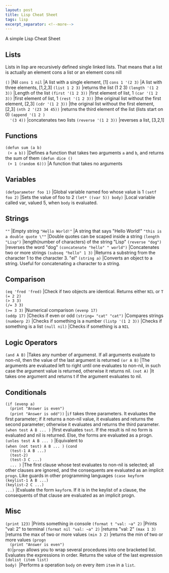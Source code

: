 ```yaml
---
layout: post
title: Lisp Cheat Sheet
tags: lisp
excerpt_separator: <!--more-->
---
```


A simple Lisp Cheat Sheet

<!--more-->

## Lists
Lists in lisp are recursively defined single linked lists. That means that a list is actually an element cons a list or an element cons nill 

`()`							|Nil
`cons 1 nil`					|A list with a single element, \[1\]
`cons 1 '(2 3)`					|A list with three elements, \[1,2,3\]
`(list 1 2 3)`					|returns the list (1 2 3)
`(length '(1 2 3))`				|Length of the list
`(first '(1 2 3))`				|first element of list, 1
`(car '(1 2 3))`				|first element of list, 1
`(rest '(1 2 3))`				|the original list without the first element, \[2,3\]
`(cdr '(1 2 3))`				|the original list without the first element, \[2,3\]
`(nth 2 '(23 34 45))`			|returns the third element of the list (lists start on 0)
`(append '(1 2 )` <br>`  '(3 4))`  |concatenates two lists
`(reverse '(1 2 3))`        	|reverses a list, \[3,2,1\]

## Functions

`(defun sum (a b)` <br>` (+ a b))`			|Defines a function that takes two arguments `a` and `b`, and returns the sum of them
`(defun dice ()` <br>` (+ 1 (random 6)))`	|A function that takes no arguments

## Variables

`(defparameter foo 1)`        	|Global variable named foo whose value is 1
`(setf foo 2)`               	|Sets the value of foo to 2
`(let* ((var 5)) body)`			|Local variable called var, valued 5, when `body` is evaluated. 

## Strings

`""`                        	|Empty string
`"Hello World!"`            	|A string that says "Hello World!"
`"this is a double quote \""` 	|Double quotes can be scaped inside a string
`(length "Lisp")`            	|length(number of characters) of the string "Lisp"
`(reverse "dog")`            	|reverses the word "dog"
`(concatenate "hello" " world")` |Concatenates two or more strings
`(subseq "hello" 1 3)`     		|Returns a substring from the character 1 to the character 3. "el"
`(string a)`					|Converts an object to a string. Useful for concatenating a character to a string.

## Comparison 

`(eq 'fred 'fred)`				|Check if two objects are identical. Returns either `NIL` or `T`
`(= 2 2)` <br>`(> 3 3)` <br>`(/= 3 3)` <br>`(>= 3 3)`			|Numerical comparison 
`(evenp 17)` <br>`(oddp 17)`		|Checks if even or odd
`(string= "cat" "cat")`			|Compares strings
`(numberp 2)`					|Checks if something is a number
`(listp '(1 2 3))`				|Checks if something is a list
`(null nil)`					|Checks if something is a `NIL`

## Logic Operators

`(and A B)`						|Takes any number of argumenst. If all arguments evaluate to non-nil, then the value of the last argument is returned
`(or A B)`						|The arguments are evaluated left to right until one evaluates to non-nil, in such case the argument value is returned, otherwise it returns nil.
`(not A)`						|It takes one argument and returns t if the argument evaluates to nil.

## Conditionals

`(if (evenp a)` <br>`  (print "Answer is even")` <br>`  (print "Answer is odd"))` |`if` takes three parameters. It evaluates the first parameter; if it returns a non-nil value, it evaluates and returns the second parameter; otherwise it evaluates and returns the third parameter. 
`(when test A B ... )`	|first evaluates `test`. If the result is nil no form is evaluated and nil is returned. Else, the forms are evaluated as a progn.
`(unles test A B ... )`	|Equivalent to <br> `(when (not test) A B ... )`
`(cond` <br>`  (test-1 A B ...)` <br>`  (test-2)` <br>`  (test-3 C ...)` <br>`  ... )`  |The first clause whose test evaluates to non-nil is selected; all other clauses are ignored, and the consequents are evaluated as an implicit `progn`. Like guards in other programming languages
`(case keyform` <br>`(keylist-1 A B ...)` <br>`(keylist-2 C ...)` <br>`...)` |Evaluate the form `keyform`. If it is in the keylist of a clause, the consequents of that clause are evaluated as an implicit progn.

## Misc

`(print 123)`					|Prints something in console
`(format t "val: ~a" 2)`		|Prints "val: 2" to terminal
`(format nil "val: ~a" 2)`		|returns "val: 2" 
`(max 1 3)`						|returns the max of two or more values
`(min 3 2)`						|returns the min of two or more values
`(progn` <br>`  (print "Answer is even")` <br>` 0)`|`progn`  allows you to wrap several procedures into one bracketed list. Evaluates the expressions in order. Returns the value of the last expression
`(dolist (item list)` <br>`body) `|Performs a operation `body` on every item `item` in a `list`.


